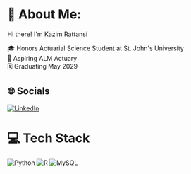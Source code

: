 # 📁 About Me:
Hi there! I'm Kazim Rattansi

🎓 Honors Actuarial Science Student at St. John's University <br>
🧮 Aspiring ALM Actuary <br>
🗓️ Graduating May 2029 <br>

## 🌐 Socials
[![LinkedIn](https://img.shields.io/badge/LinkedIn-%230077B5.svg?logo=linkedin&logoColor=white)](https://linkedin.com/in/kazimrattansi) 

# 💻 Tech Stack
![Python](https://img.shields.io/badge/python-3670A0?style=for-the-badge&logo=python&logoColor=ffdd54) ![R](https://img.shields.io/badge/r-%23276DC3.svg?style=for-the-badge&logo=r&logoColor=white) ![MySQL](https://img.shields.io/badge/mysql-%2300f.svg?style=for-the-badge&logo=mysql&logoColor=white)
